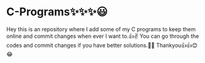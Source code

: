# C-Programs✨✨✨😃
Hey this is an repository where I add some of my C programs to keep them online and commit changes when ever I want to.👍✌
You can go through the codes and commit changes if you have better solutions.👏👏
Thankyou👍👍😊😂
